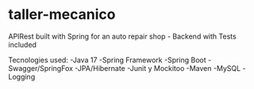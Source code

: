 # taller-mecanico
APIRest built with Spring for an auto repair shop - Backend with Tests included

Tecnologies used:
-Java 17
-Spring Framework
-Spring Boot
-Swagger/SpringFox
-JPA/Hibernate
-Junit y Mockitoo
-Maven
-MySQL
-Logging
